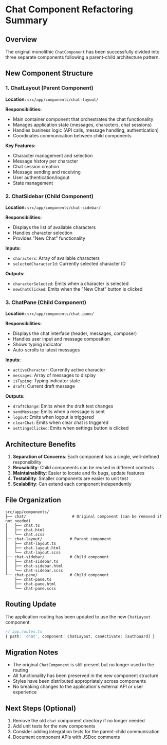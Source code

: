 # Chat Component Refactoring Summary

## Overview
The original monolithic `ChatComponent` has been successfully divided into three separate components following a parent-child architecture pattern.

## New Component Structure

### 1. ChatLayout (Parent Component)
**Location:** `src/app/components/chat-layout/`

**Responsibilities:**
- Main container component that orchestrates the chat functionality
- Manages application state (messages, characters, chat sessions)
- Handles business logic (API calls, message handling, authentication)
- Coordinates communication between child components

**Key Features:**
- Character management and selection
- Message history per character
- Chat session creation
- Message sending and receiving
- User authentication/logout
- State management

### 2. ChatSidebar (Child Component)
**Location:** `src/app/components/chat-sidebar/`

**Responsibilities:**
- Displays the list of available characters
- Handles character selection
- Provides "New Chat" functionality

**Inputs:**
- `characters`: Array of available characters
- `selectedCharacterId`: Currently selected character ID

**Outputs:**
- `characterSelected`: Emits when a character is selected
- `newChatClicked`: Emits when the "New Chat" button is clicked

### 3. ChatPane (Child Component)
**Location:** `src/app/components/chat-pane/`

**Responsibilities:**
- Displays the chat interface (header, messages, composer)
- Handles user input and message composition
- Shows typing indicator
- Auto-scrolls to latest messages

**Inputs:**
- `activeCharacter`: Currently active character
- `messages`: Array of messages to display
- `isTyping`: Typing indicator state
- `draft`: Current draft message

**Outputs:**
- `draftChange`: Emits when the draft text changes
- `sendMessage`: Emits when a message is sent
- `logout`: Emits when logout is triggered
- `clearChat`: Emits when clear chat is triggered
- `settingsClicked`: Emits when settings button is clicked

## Architecture Benefits

1. **Separation of Concerns**: Each component has a single, well-defined responsibility
2. **Reusability**: Child components can be reused in different contexts
3. **Maintainability**: Easier to locate and fix bugs, update features
4. **Testability**: Smaller components are easier to unit test
5. **Scalability**: Can extend each component independently

## File Organization

```
src/app/components/
├── chat/                    # Original component (can be removed if not needed)
│   ├── chat.ts
│   ├── chat.html
│   └── chat.scss
├── chat-layout/            # Parent component
│   ├── chat-layout.ts
│   ├── chat-layout.html
│   └── chat-layout.scss
├── chat-sidebar/           # Child component
│   ├── chat-sidebar.ts
│   ├── chat-sidebar.html
│   └── chat-sidebar.scss
└── chat-pane/              # Child component
    ├── chat-pane.ts
    ├── chat-pane.html
    └── chat-pane.scss
```

## Routing Update

The application routing has been updated to use the new `ChatLayout` component:

```typescript
// app.routes.ts
{ path: 'chat', component: ChatLayout, canActivate: [authGuard] }
```

## Migration Notes

- The original `ChatComponent` is still present but no longer used in the routing
- All functionality has been preserved in the new component structure
- Styles have been distributed appropriately across components
- No breaking changes to the application's external API or user experience

## Next Steps (Optional)

1. Remove the old `chat` component directory if no longer needed
2. Add unit tests for the new components
3. Consider adding integration tests for the parent-child communication
4. Document component APIs with JSDoc comments
